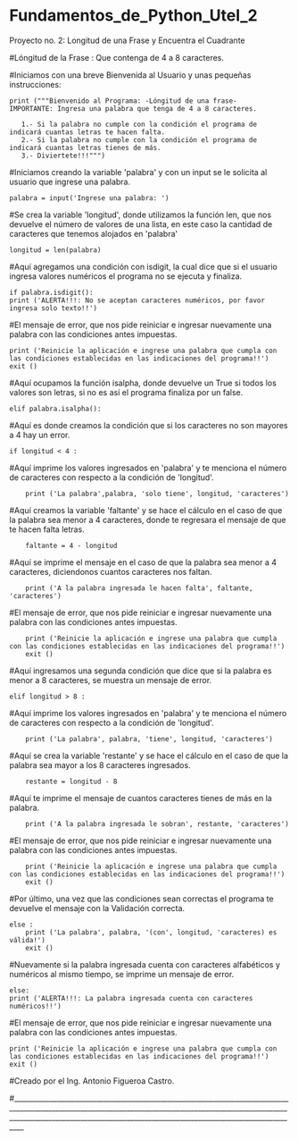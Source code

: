 # Fundamentos_de_Python_Utel_2
Proyecto no. 2: Longitud de una Frase y Encuentra el Cuadrante

#Lóngitud de la Frase : Que contenga de 4 a 8 caracteres.

#Iniciamos con una breve Bienvenida al Usuario y unas pequeñas instrucciones:

    print ("""Bienvenido al Programa: -Lóngitud de una frase- 
    IMPORTANTE: Ingresa una palabra que tenga de 4 a 8 caracteres.
       
       1.- Si la palabra no cumple con la condición el programa de indicará cuantas letras te hacen falta.
       2.- Si la palabra no cumple con la condición el programa de indicará cuantas letras tienes de más.
       3.- Diviertete!!!""")

#Iniciamos creando la variable 'palabra' y con un input se le solicita al usuario que ingrese una palabra.

    palabra = input('Ingrese una palabra: ')

#Se crea la variable 'longitud', donde utilizamos la función len, que nos devuelve el número de valores de una lista, en este caso la cantidad de caracteres que tenemos alojados en 'palabra'

    longitud = len(palabra)

#Aquí agregamos una condición con isdigit, la cual dice que si el usuario ingresa valores numéricos el programa no se ejecuta y finaliza.

    if palabra.isdigit():
    print ('ALERTA!!!: No se aceptan caracteres numéricos, por favor ingresa solo texto!!')

#El mensaje de error, que nos pide reiniciar e ingresar nuevamente una palabra con las condiciones antes impuestas.
    
    print ('Reinicie la aplicación e ingrese una palabra que cumpla con las condiciones establecidas en las indicaciones del programa!!')
    exit ()

#Aquí ocupamos la función isalpha, donde devuelve un True si todos los valores son letras, si no es así el programa finaliza por un false.

    elif palabra.isalpha():

#Aquí es donde creamos la condición que si los caracteres no son mayores a 4 hay un error.

    if longitud < 4 :

#Aquí imprime los valores ingresados en 'palabra' y te menciona el número de caracteres con respecto a la condición de 'longitud'.

        print ('La palabra',palabra, 'solo tiene', longitud, 'caracteres')

#Aquí creamos la variable 'faltante' y se hace el cálculo en el caso de que la palabra sea menor a 4 caracteres, donde te regresara el mensaje de que te hacen falta letras.
        
        faltante = 4 - longitud 

#Aquí se imprime el mensaje en el caso de que la palabra sea menor a 4 caracteres, diciendonos cuantos caracteres nos faltan.
        
        print ('A la palabra ingresada le hacen falta', faltante, 'caracteres')

#El mensaje de error, que nos pide reiniciar e ingresar nuevamente una palabra con las condiciones antes impuestas.
        
        print ('Reinicie la aplicación e ingrese una palabra que cumpla con las condiciones establecidas en las indicaciones del programa!!')
        exit ()
    
#Aquí ingresamos una segunda condición que dice que si la palabra es menor a 8 caracteres, se muestra un mensaje de error.

    elif longitud > 8 :

#Aquí imprime los valores ingresados en 'palabra' y te menciona el número de caracteres con respecto a la condición de 'longitud'.

        print ('La palabra', palabra, 'tiene', longitud, 'caracteres')

#Aquí se crea la variable 'restante' y se hace el cálculo en el caso de que la palabra sea mayor a los 8 caracteres ingresados.

        restante = longitud - 8

#Aquí te imprime el mensaje de cuantos caracteres tienes de más en la palabra.

        print ('A la palabra ingresada le sobran', restante, 'caracteres')

#El mensaje de error, que nos pide reiniciar e ingresar nuevamente una palabra con las condiciones antes impuestas.

        print ('Reinicie la aplicación e ingrese una palabra que cumpla con las condiciones establecidas en las indicaciones del programa!!')
        exit ()
    
#Por último, una vez que las condiciones sean correctas el programa te devuelve el mensaje con la Validación correcta.

    else :
        print ('La palabra', palabra, '(con', longitud, 'caracteres) es válida!') 
        exit ()

#Nuevamente si la palabra ingresada cuenta con caracteres alfabéticos y numéricos al mismo tiempo, se imprime un mensaje de error.

    else: 
    print ('ALERTA!!!: La palabra ingresada cuenta con caracteres numéricos!!') 

#El mensaje de error, que nos pide reiniciar e ingresar nuevamente una palabra con las condiciones antes impuestas.

    print ('Reinicie la aplicación e ingrese una palabra que cumpla con las condiciones establecidas en las indicaciones del programa!!') 
    exit ()  

#Creado por el Ing. Antonio Figueroa Castro.

#_____________________________________________________________________________________________________________________________________________________________________________________________________________________________________________
